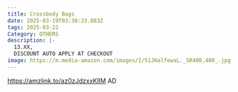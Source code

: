 ```yaml
---
title: Crossbody Bags
date: 2025-03-19T03:38:23.083Z
tags: 2025-03-22
Category: OTHERS
description: |-
  13.XX, 
  DISCOUNT AUTO APPLY AT CHECKOUT
image: https://m.media-amazon.com/images/I/51JKelfewaL._SR400,400_.jpg
---
```

https://amzlink.to/az0zJdzxxKlIM   AD